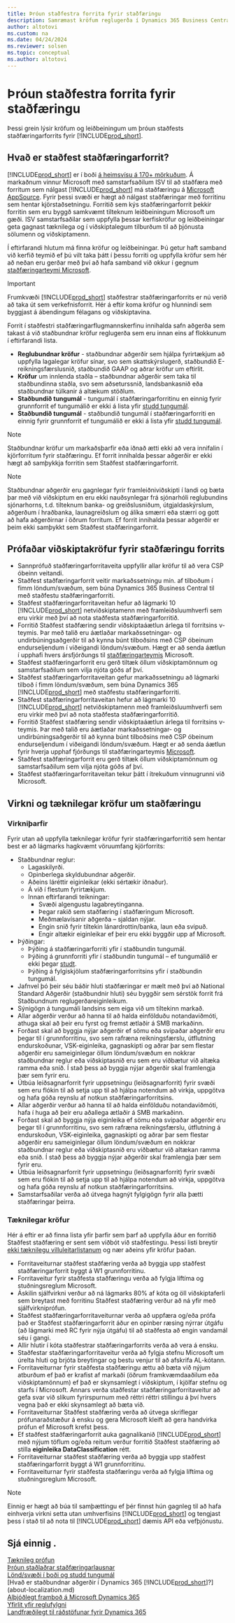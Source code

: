 ```yaml
---
title: Þróun staðfestra forrita fyrir staðfæringu
description: Samræmast kröfum reglugerða í Dynamics 365 Business Central sem staðfest staðfæringarforrit.
author: altotovi
ms.custom: na
ms.date: 04/24/2024
ms.reviewer: solsen
ms.topic: conceptual
ms.author: altotovi
---
```



# <a name="development-of-validated-localization-apps"></a>Þróun staðfestra forrita fyrir staðfæringu

Þessi grein lýsir kröfum og leiðbeiningum um þróun staðfests staðfæringarforrits fyrir [!INCLUDE[prod_short](includes/prod_short.md)].

## <a name="what-is-a-validated-localization-app"></a>Hvað er staðfest staðfæringarforrit?

[!INCLUDE[prod_short](includes/prod_short.md)] er í boði [á heimsvísu á 170+ mörkuðum](/dynamics365/business-central/dev-itpro/compliance/apptest-countries-and-translations?toc=/dynamics365/business-central/toc.json). Á markaðnum vinnur Microsoft með samstarfsaðilum ISV til að staðfæra með forritum sem nálgast [!INCLUDE[prod_short](includes/prod_short.md)] má staðfæringu á [Microsoft AppSource](https://go.microsoft.com/fwlink/?linkid=2081646). Fyrir þessi svæði er hægt að nálgast staðfæringar með forritinu sem hentar kjörstaðsetningu. Forritið sem kýs staðfæringarforrit þekkir forritin sem eru byggð samkvæmt tilteknum leiðbeiningum Microsoft um gæði. ISV samstarfsaðilar sem uppfylla þessar kerfiskröfur og leiðbeiningar geta gagnast tæknilega og í viðskiptalegum tilburðum til að þjónusta sölumenn og viðskiptamenn.  

Í eftirfarandi hlutum má finna kröfur og leiðbeiningar. Þú getur haft samband við kerfið teymið ef þú vilt taka þátt í þessu forriti og uppfylla kröfur sem hér að neðan eru gerðar með því að hafa samband við okkur í gegnum [staðfæringarteymi Microsoft](mailto:d365bcloc@microsoft.com).   

> [!IMPORTANT]
> Frumkvæði [!INCLUDE[prod_short](includes/prod_short.md)] staðfestrar staðfæringarforrits er nú verið að taka út sem verkefnisforrit. Hér á eftir koma kröfur og hlunnindi sem byggjast á ábendingum félagans og viðskiptavina.  

Forrit í staðfestri staðfæringarflugmannskerfinu innihalda safn aðgerða sem takast á við staðbundnar kröfur reglugerða sem eru innan eins af flokkunum í eftirfarandi lista.  

- **Reglubundnar kröfur** - staðbundnar aðgerðir sem hjálpa fyrirtækjum að uppfylla lagalegar kröfur sínar, svo sem skattskýrslugerð, staðbundið E-reikningsfærslusnið, staðbundið GAAP og aðrar kröfur um eftirlit.
- **Kröfur**  um innlenda staðla – staðbundnar aðgerðir sem taka til staðbundinna staðla, svo sem aðseturssnið, landsbankasnið eða staðbundnar túlkanir á altækum stöðlum.
- **Staðbundið tungumál** - tungumál í staðfæringarforritinu en einnig fyrir grunnforrit ef tungumálið er ekki á lista yfir [studd tungumál](/dynamics365/business-central/dev-itpro/compliance/apptest-countries-and-translations?toc=/dynamics365/business-central/toc.json).
- **Staðbundið tungumál** - staðbundið tungumál í staðfæringarforriti en einnig fyrir grunnforrit ef tungumálið er ekki á lista yfir [studd tungumál](/dynamics365/business-central/dev-itpro/compliance/apptest-countries-and-translations?toc=/dynamics365/business-central/toc.json).

> [!NOTE]
> Staðbundnar kröfur um markaðsþarfir eða iðnað ætti ekki að vera innifalin í kjörforritum fyrir staðfæringu. Ef forrit innihalda þessar aðgerðir er ekki hægt að samþykkja forritin sem Staðfest staðfæringarforrit.

> [!NOTE]
> Staðbundnar aðgerðir eru gagnlegar fyrir framleiðniviðskipti í landi og bæta þar með við viðskiptum en eru ekki nauðsynlegar frá sjónarhóli reglubundins sjónarhorns, t.d. tilteknum banka- og greiðslusniðum, útgjaldaskýrslum, aðgerðum í hraðbanka, launagreiðslum og álíka smærri eða stærri og gott að hafa aðgerðirnar í öðrum forritum. Ef forrit innihalda þessar aðgerðir er þeim ekki samþykkt sem Staðfest staðfæringarforrit.   

## <a name="validated-localization-app-business-requirements"></a>Prófaðar viðskiptakröfur fyrir staðfæringu forrits

- Sannprófuð staðfæringarforritaveita uppfyllir allar kröfur til að vera CSP óbeinn veitandi.  
- Staðfest staðfæringarforrit veitir markaðssetningu mín. af tilboðum í fimm löndum/svæðum, sem búna Dynamics 365 Business Central til með staðfestu staðfæringarforriti. 
- Staðfest staðfæringarforritaveitan hefur að lágmarki 10 [!INCLUDE[prod_short](includes/prod_short.md)] netviðskiptamenn með framleiðsluumhverfi sem eru virkir með því að nota staðfesta staðfæringarforritið. 
- Forritið Staðfest staðfæring sendir viðskiptaáætlun árlega til forritsins v-teymis. Þar með talið eru áætlaðar markaðssetningar- og undirbúningsaðgerðir til að kynna búnt tilboðsins með CSP óbeinum endurseljendum í viðeigandi löndum/svæðum. Hægt er að senda áætlun í upphafi hvers ársfjórðungs til [staðfæringarteymis](mailto:d365bcloc@microsoft.com) Microsoft.  
- Staðfest staðfæringarforrit eru gerð tiltæk öllum viðskiptamönnum og samstarfsaðilum sem vilja njóta góðs af því.  
- Staðfest staðfæringarforritaveitan gefur markaðssetningu að lágmarki tilboð í fimm löndum/svæðum, sem búna Dynamics 365 [!INCLUDE[prod_short](includes/prod_short.md)] með staðfestu staðfæringarforriti. 
- Staðfest staðfæringarforritaveitan hefur að lágmarki 10 [!INCLUDE[prod_short](includes/prod_short.md)] netviðskiptamenn með framleiðsluumhverfi sem eru virkir með því að nota staðfesta staðfæringarforritið. 
- Forritið Staðfest staðfæring sendir viðskiptaáætlun árlega til forritsins v-teymis. Þar með talið eru áætlaðar markaðssetningar- og undirbúningsaðgerðir til að kynna búnt tilboðsins með CSP óbeinum endurseljendum í viðeigandi löndum/svæðum. Hægt er að senda áætlun fyrir hverja upphaf fjórðungs til staðfæringarteymis [Microsoft](mailto:d365bcloc@microsoft.com).  
- Staðfest staðfæringarforrit eru gerð tiltæk öllum viðskiptamönnum og samstarfsaðilum sem vilja njóta góðs af því.  
- Staðfest staðfæringarforritaveitan tekur þátt í ítrekuðum vinnugrunni við Microsoft.

## <a name="validated-localization-app-functional-and-technical-requirements"></a>Virkni og tæknilegar kröfur um staðfæringu

### <a name="functionality-requirements"></a>Virkniþarfir

Fyrir utan að uppfylla tæknilegar kröfur fyrir staðfæringarforritið sem hentar best er að lágmarks hagkvæmt vöruumfang kjörforrits:  

- Staðbundnar reglur:   
  - Lagaskilyrði.   
  - Opinberlega skyldubundnar aðgerðir. 
  - Aðeins láréttir eiginleikar (ekki sértækir iðnaður).  
  - Á við í flestum fyrirtækjum.  
  - Innan eftirfarandi teikningar:   
    - Svæði algengustu lagabreytinganna. 
    - Þegar rakið sem staðfæring í staðfæringum Microsoft. 
    - Meðmælavísanir aðgerða – sjaldan nýjar.  
    - Engin snið fyrir tiltekin lánardrottin/banka, laun eða svipuð. 
    - Engir altækir eiginleikar ef þeir eru ekki byggðir upp af Microsoft. 
- Þýðingar: 
  - Þýðing á staðfæringarforriti yfir í staðbundin tungumál. 
  - Þýðing á grunnforriti yfir í staðbundin tungumál – ef tungumálið er ekki þegar [studt](/dynamics365/business-central/dev-itpro/compliance/apptest-countries-and-translations?toc=/dynamics365/business-central/toc.json).  
  - Þýðing á fylgiskjölum staðfæringarforritsins yfir í staðbundin tungumál. 
- Jafnvel þó þeir séu báðir hluti staðfæringar er mælt með því að National Standard Aðgerðir (staðbundnir hluti) séu byggðir sem sérstök forrit frá Staðbundnum reglugerðareiginleikum. 
- Sýnigögn á tungumáli landsins sem eiga við um tiltekinn markað.   
- Allar aðgerðir verður að hanna til að halda einfölduðu notandaviðmóti, athuga skal að þeir eru fyrst og fremst ætlaðir á SMB markaðinn.  
- Forðast skal að byggja nýjar aðgerðir ef sömu eða svipaðar aðgerðir eru þegar til í grunnforritinu, svo sem rafræna reikningsfærslu, útflutning endurskoðunar, VSK-eiginleika, gagnaskipti og aðrar þar sem flestar aðgerðir eru sameiginlegar öllum löndum/svæðum en nokkrar staðbundnar reglur eða viðskiptasnið eru sem eru viðbætur við altæka ramma eða snið. Í stað þess að byggja nýjar aðgerðir skal framlengja þær sem fyrir eru.  
- Útbúa leiðsagnarforrit fyrir uppsetningu (leiðsagnarforrit) fyrir svæði sem eru flókin til að setja upp til að hjálpa notendum að virkja, uppgötva og hafa góða reynslu af notkun staðfæringarforritsins.  
- Allar aðgerðir verður að hanna til að halda einfölduðu notandaviðmóti, hafa í huga að þeir eru aðallega ætlaðir á SMB markaðinn.  
- Forðast skal að byggja nýja eiginleika ef sömu eða svipaðar aðgerðir eru þegar til í grunnforritinu, svo sem rafræna reikningsfærslu, útflutning á endurskoðun, VSK-eiginleika, gagnaskipti og aðrar þar sem flestar aðgerðir eru sameiginlegar öllum löndum/svæðum en nokkrar staðbundnar reglur eða viðskiptasnið eru viðbætur við altækan ramma eða snið. Í stað þess að byggja nýjar aðgerðir skal framlengja þær sem fyrir eru.    
- Útbúa leiðsagnarforrit fyrir uppsetningu (leiðsagnarforrit) fyrir svæði sem eru flókin til að setja upp til að hjálpa notendum að virkja, uppgötva og hafa góða reynslu af notkun staðfæringarforritsins.  
- Samstarfsaðilar verða að útvega hagnýt fylgigögn fyrir alla þætti staðfæringar þeirra.  

### <a name="technical-requirements"></a>Tæknilegar kröfur

Hér á eftir er að finna lista yfir þarfir sem þarf að uppfylla áður en forritið Staðfest staðfæring er sent sem viðbót við staðfestingu. Þessi listi breytir [ekki tæknilegu villuleitarlistanum](/dynamics365/business-central/dev-itpro/developer/devenv-checklist-submission) og nær aðeins yfir kröfur þaðan.  

- Forritaveiturnar staðfest staðfæring verða að byggja upp staðfest staðfæringarforrit byggt á W1 grunnforritinu.  
- Forritaveitur fyrir staðfesta staðfæringu verða að fylgja líftíma og stuðningsreglum Microsoft.   
- Áskilin sjálfvirkni verður að ná lágmarks 80% af kóta og öll viðskiptaferli sem breytast með forritinu Staðfest staðfæring verður að ná yfir með sjálfvirkniprófun.  
- Staðfest staðfæringarforritaveiturnar verða að uppfæra og/eða prófa það er Staðfest staðfæringarforrit áður en opinber ræsing nýrrar útgáfu (að lágmarki með RC fyrir nýja útgáfu) til að staðfesta að engin vandamál séu í gangi. 
- Allir hlutir í kóta staðfestrar staðfæringarforrits verða að vera á ensku.   
- Staðfestar staðfæringarforritaveitur verða að fylgja stefnu Microsoft um úrelta hluti og brjóta breytingar og bestu venjur til að afskrifa AL-kótann.  
- Forritaveiturnar fyrir staðfesta staðfæringu ættu að bæta við nýjum atburðum ef það er krafist af markaði (öðrum framkvæmdaaðilum eða viðskiptamönnum) ef það er skynsamlegt í viðskiptum, í kjölfar stefnu og starfs í Microsoft. Annars verða staðfestar staðfæringarforritaveitur að gefa svar við slíkum fyrirspurnum með réttri réttri stillingu á því hvers vegna það er ekki skynsamlegt að bæta við. 
- Forritaveiturnar Staðfest staðfæring verða að útvega skriflegar prófunaraðstæður á ensku og gera Microsoft kleift að gera handvirka prófun ef Microsoft krefst þess.  
- Ef staðfest staðfæringarforrit auka gagnalíkanið [!INCLUDE[prod_short](includes/prod_short.md)] með nýjum töflum og/eða reitum verður forritið Staðfest staðfæring að stilla **eiginleika DataClassification** rétt.
- Forritaveiturnar staðfest staðfæring verða að byggja upp staðfest staðfæringarforrit byggt á W1 grunnforritinu.  
- Forritaveiturnar fyrir staðfesta staðfæringu verða að fylgja líftíma og stuðningsreglum Microsoft.   

> [!NOTE]  
> Einnig er hægt að búa til samþættingu ef þér finnst hún gagnleg til að hafa einhverja virkni setta utan umhverfisins [!INCLUDE[prod_short](includes/prod_short.md)] og tengjast þess í stað til að nota til [!INCLUDE[prod_short](includes/prod_short.md)] dæmis API eða vefþjónustu.

## <a name="see-also"></a>Sjá einnig .

[Tæknileg prófun](/dynamics365/business-central/dev-itpro/developer/devenv-checklist-submission)  
[Þróun staðlaðrar staðfæringarlausnar](/dynamics365/business-central/dev-itpro/developer/readiness/readiness-develop-localization)  
[Lönd/svæði í boði og studd tungumál](/dynamics365/business-central/dev-itpro/compliance/apptest-countries-and-translations)  
[Hvað er staðbundnar aðgerðir í Dynamics 365 [!INCLUDE[prod_short](includes/prod_short.md)]?](about-localization.md)  
[Alþjóðlegt framboð á Microsoft Dynamics 365](/dynamics365/get-started/availability)  
[Yfirlit yfir reglufylgni](compliance/compliance-overview.md)  
[Landfræðilegt til ráðstöfunar fyrir Dynamics 365](https://dynamics.microsoft.com/en-us/availability-reports/georeport/)  
